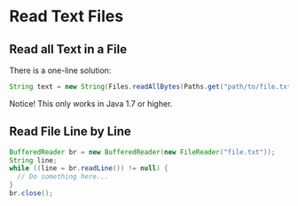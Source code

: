 # Read Text Files

## Read all Text in a File
There is a one-line solution:

  ```java
String text = new String(Files.readAllBytes(Paths.get("path/to/file.txt")), StandardCharsets.UTF_8);
  ```

Notice! This only works in Java 1.7 or higher.

## Read File Line by Line
  ```java
BufferedReader br = new BufferedReader(new FileReader("file.txt"));
String line;
while ((line = br.readLine()) != null) {
    // Do something here...
}
br.close();
  ```
